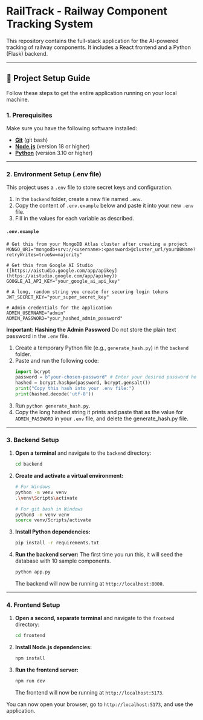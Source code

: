 # RailTrack - Railway Component Tracking System

This repository contains the full-stack application for the AI-powered tracking of railway components. It includes a React frontend and a Python (Flask) backend.

---

## 🚀 Project Setup Guide

Follow these steps to get the entire application running on your local machine.

### **1. Prerequisites**

Make sure you have the following software installed:
- [**Git**](https://git-scm.com/downloads) (git bash)
- [**Node.js**](https://nodejs.org/) (version 18 or higher)
- [**Python**](https://www.python.org/downloads/) (version 3.10 or higher)

---

### **2. Environment Setup (.env file)**

This project uses a `.env` file to store secret keys and configuration.

1.  In the `backend` folder, create a new file named `.env`.
2.  Copy the content of `.env.example` below and paste it into your new `.env` file.
3.  Fill in the values for each variable as described.

#### **`.env.example`**
```
# Get this from your MongoDB Atlas cluster after creating a project
MONGO_URI="mongodb+srv://<username>:<password>@cluster_url/yourDBName?retryWrites=true&w=majority"

# Get this from Google AI Studio ([https://aistudio.google.com/app/apikey](https://aistudio.google.com/app/apikey))
GOOGLE_AI_API_KEY="your_google_ai_api_key"

# A long, random string you create for securing login tokens
JWT_SECRET_KEY="your_super_secret_key"

# Admin credentials for the application
ADMIN_USERNAME="admin"
ADMIN_PASSWORD="your_hashed_admin_password"
```

**Important: Hashing the Admin Password**
Do not store the plain text password in the `.env` file.
1. Create a temporary Python file (e.g., `generate_hash.py`) in the `backend` folder.
2. Paste and run the following code:
    ```python
    import bcrypt
    password = b"your-chosen-password" # Enter your desired password here
    hashed = bcrypt.hashpw(password, bcrypt.gensalt())
    print("Copy this hash into your .env file:")
    print(hashed.decode('utf-8'))
    ```
3. Run `python generate_hash.py`.
4. Copy the long hashed string it prints and paste that as the value for `ADMIN_PASSWORD` in your `.env` file, and delete the generate_hash.py file.

---

### **3. Backend Setup**

1.  **Open a terminal** and navigate to the `backend` directory:
    ```bash
    cd backend
    ```

2.  **Create and activate a virtual environment:**
    ```bash
    # For Windows
    python -m venv venv
    .\venv\Scripts\activate

    # For git bash in Windows
    python3 -m venv venv
    source venv/Scripts/activate
    ```

3.  **Install Python dependencies:**
    ```bash
    pip install -r requirements.txt
    ```

4.  **Run the backend server:**
    The first time you run this, it will seed the database with 10 sample components.
    ```bash
    python app.py
    ```
    The backend will now be running at `http://localhost:8000`.

---

### **4. Frontend Setup**

1.  **Open a second, separate terminal** and navigate to the `frontend` directory:
    ```bash
    cd frontend
    ```

2.  **Install Node.js dependencies:**
    ```bash
    npm install
    ```

3.  **Run the frontend server:**
    ```bash
    npm run dev
    ```
    The frontend will now be running at `http://localhost:5173`.

You can now open your browser, go to `http://localhost:5173`, and use the application.